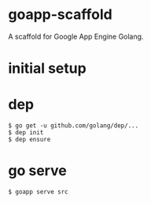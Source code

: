 # goapp-scaffold
A scaffold for Google App Engine Golang.

# initial setup

# dep

    $ go get -u github.com/golang/dep/...
    $ dep init
    $ dep ensure

# go serve

    $ goapp serve src
